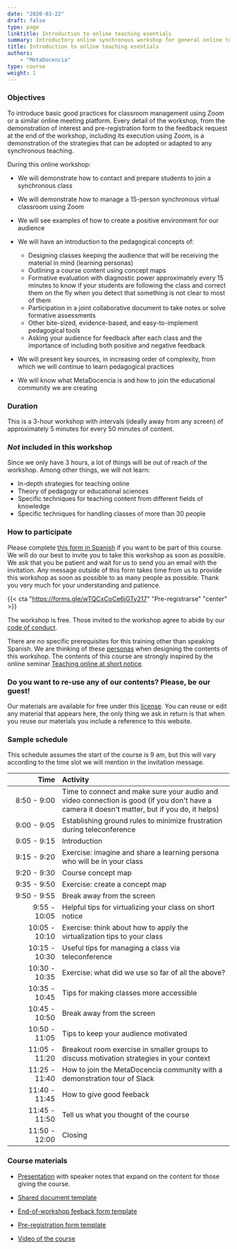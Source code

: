 ```yaml
---
date: "2020-03-22"
draft: false
type: page
linktitle: Introduction to online teaching esentials
summary: Introductory online synchronous workshop for general online teaching. 
title: Introduction to online teaching esentials
authors: 
    - "MetaDocencia"
type: course
weight: 1
---
```



### Objectives 

To introduce basic good practices for classroom management using Zoom or a similar online meeting platform. Every detail of the workshop, from the demonstration of interest and pre-registration form to the feedback request at the end of the workshop, including its execution using Zoom, is a demonstration of the strategies that can be adopted or adapted to any synchronous teaching.

During this online workshop:

* We will demonstrate how to contact and prepare students to join a synchronous class

* We will demonstrate how to manage a 15-person synchronous virtual classroom using Zoom

* We will see examples of how to create a positive environment for our audience

* We will have an introduction to the pedagogical concepts of:  
  - Designing classes keeping the audience that will be receiving the material in mind (learning personas)
  - Outlining a course content using concept maps
  - Formative evaluation with diagnostic power approximately every 15 minutes to know if your students are following the class and correct them on the fly when you detect that something is not clear to most of them
  - Participation in a joint collaborative document to take notes or solve formative assessments
  - Other bite-sized, evidence-based, and easy-to-implement pedagogical tools
  - Asking your audience for feedback after each class and the importance of including both positive and negative feedback

* We will present key sources, in increasing order of complexity, from which we will continue to learn pedagogical practices

* We will know what MetaDocencia is and how to join the educational community we are creating

### Duration

This is a 3-hour workshop with intervals (ideally away from any screen) of approximately 5 minutes for every 50 minutes of content.

### _Not_ included in this workshop

Since we only have 3 hours, a lot of things will be out of reach of the workshop. Among other things, we will not learn:

* In-depth strategies for teaching online
* Theory of pedagogy or educational sciences
* Specific techniques for teaching content from different fields of knowledge
* Specific techniques for handling classes of more than 30 people

### How to participate 

Please complete [this form in Spanish](https://forms.gle/wTQCxCoCe6jGTy217) if you want to be part of this course. We will do our best to invite you to take this workshop as soon as possible. We ask that you be patient and wait for us to send you an email with the invitation. Any message outside of this form takes time from us to provide this workshop as soon as possible to as many people as possible. Thank you very much for your understanding and patience.

{{< cta "https://forms.gle/wTQCxCoCe6jGTy217" "Pre-registrarse" "center" >}}

The workshop is free. Those invited to the workshop agree to abide by our [code of conduct](cdc).

There are no specific prerequisites for this training other than speaking Spanish. We are thinking of these [personas](post/personas-tipo/) when designing the contents of this workshop. The contents of this course are strongly inspired by the online seminar [Teaching online at short notice](post/gwilson-webinar). 

### Do you want to re-use any of our contents? Please, be our guest!

Our materials are available for free under this [license](https://creativecommons.org/licenses/by/4.0/deed.es). You can reuse or edit any material that appears here, the only thing we ask in return is that when you reuse our materials you include a reference to this website.

### Sample schedule 

This schedule assumes the start of the course is 9 am, but this will vary according to the time slot we will mention in the invitation message.

| Time | Activity |
| ------:|:----------- |
| <img width="150"/> 8:50 - 9:00 | Time to connect and make sure your audio and video connection is good (if you don't have a camera it doesn't matter, but if you do, it helps) |
|9:00 - 9:05 | Establishing ground rules to minimize frustration during teleconference |
|9:05 - 9:15 | Introduction |
|9:15 - 9:20 | Exercise: imagine and share a learning persona who will be in your class |
|9:20 - 9:30 | Course concept map |
|9:35 - 9:50 | Exercise: create a concept map |
|9:50 - 9:55 | Break away from the screen |
|9:55 - 10:05 | Helpful tips for virtualizing your class on short notice |
|10:05 - 10:10| Exercise: think about how to apply the virtualization tips to your class |
|10:15 - 10:30| Useful tips for managing a class via teleconference |
|10:30 - 10:35| Exercise: what did we use so far of all the above? |
|10:35 - 10:45| Tips for making classes more accessible|
|10:45 - 10:50| Break away from the screen |
|10:50 - 11:05| Tips to keep your audience motivated |
|11:05 - 11:20| Breakout room exercise in smaller groups to discuss motivation strategies in your context |
|11:25 - 11:40| How to join the MetaDocencia community with a demonstration tour of Slack |
|11:40 - 11:45| How to give good feeback |
|11:45 - 11:50| Tell us what you thought of the course |
|11:50 - 12:00| Closing |

### Course materials

* [Presentation](https://docs.google.com/presentation/d/1SmjIGRGxbXJV1RGeY3q0pp52y8FrNVe1LDFcnpF0oaM/edit?usp=sharing) with speaker notes that expand on the content for those giving the course.

* [Shared document template](https://docs.google.com/document/d/1L0I9hxbLZI2LnIkdfxfIOi79Pb2P4L6ihpbKZOSS8j8/edit?usp=sharing)

* [End-of-workshop feeback form template](https://docs.google.com/forms/d/1d5bcNB6aMVbm1tmM5uK4Eox87qJIydDnHV46LUC2Aig/edit)

* [Pre-registration form template](https://docs.google.com/forms/d/1vG8lXYFMUXqY2FTWzpElXp3DcFU49f_aCi0lYjIibjs/edit)

* [Video of the course](https://www.youtube.com/watch?v=ojh4KgV0p3g)
